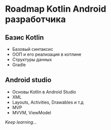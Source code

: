 # Roadmap Kotlin Android разработчика
## Базис Kotlin
* Базовый синтаксис
* ООП и его реализация в котлине
* Структуры данных
* Gradle
## Android studio
* Основы Kotlin в Android Studio
* XML
* Layouts, Activities, Drawables и т.д
* MVP
* MVVM, ViewModel

*Keep learning...*


